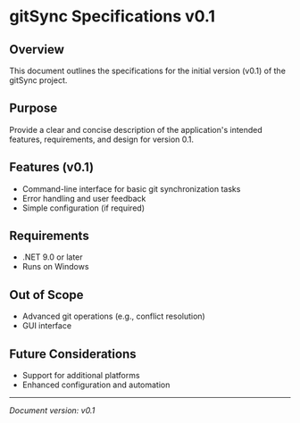 # gitSync Specifications v0.1

## Overview
This document outlines the specifications for the initial version (v0.1) of the gitSync project.

## Purpose
Provide a clear and concise description of the application's intended features, requirements, and design for version 0.1.

## Features (v0.1)
- Command-line interface for basic git synchronization tasks
- Error handling and user feedback
- Simple configuration (if required)

## Requirements
- .NET 9.0 or later
- Runs on Windows

## Out of Scope
- Advanced git operations (e.g., conflict resolution)
- GUI interface

## Future Considerations
- Support for additional platforms
- Enhanced configuration and automation

---
*Document version: v0.1*
